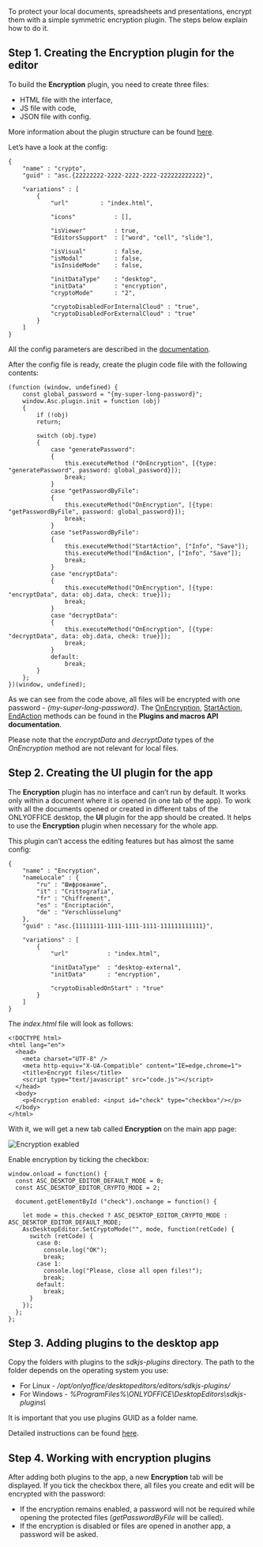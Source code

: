 To protect your local documents, spreadsheets and presentations, encrypt them with a simple symmetric encryption plugin. The steps below explain how to do it.

## Step 1. Creating the Encryption plugin for the editor

To build the **Encryption** plugin, you need to create three files:

* HTML file with the interface,
* JS file with code,
* JSON file with config.

More information about the plugin structure can be found [here](/plugin/structure).

Let’s have a look at the config:

```
{
    "name" : "crypto",
    "guid" : "asc.{22222222-2222-2222-2222-222222222222}",

    "variations" : [
        {
            "url"         : "index.html",

            "icons"           : [],

            "isViewer"        : true,
            "EditorsSupport"  : ["word", "cell", "slide"],

            "isVisual"        : false,
            "isModal"         : false,
            "isInsideMode"    : false,

            "initDataType"    : "desktop",
            "initData"        : "encryption",
            "cryptoMode"      : "2",

            "cryptoDisabledForInternalCloud" : "true",
            "cryptoDisabledForExternalCloud" : "true"
        }
    ]
}
```

All the config parameters are described in the [documentation](/plugin/config).

After the config file is ready, create the plugin code file with the following contents:

```
(function (window, undefined) {
    const global_password = "{my-super-long-password}";
    window.Asc.plugin.init = function (obj)
    {
        if (!obj)
        return;

        switch (obj.type)
        {
            case "generatePassword":
            {
                this.executeMethod ("OnEncryption", [{type: "generatePassword", password: global_password}]);
                break;
            }
            case "getPasswordByFile":
            {
                this.executeMethod("OnEncryption", [{type: "getPasswordByFile", password: global_password}]);
                break;
            }
            case "setPasswordByFile":
            {
                this.executeMethod("StartAction", ["Info", "Save"]);
                this.executeMethod("EndAction", ["Info", "Save"]);
                break;
            }
            case "encryptData":
            {
                this.executeMethod("OnEncryption", [{type: "encryptData", data: obj.data, check: true}]);
                break;
            }
            case "decryptData":
            {
                this.executeMethod("OnEncryption", [{type: "decryptData", data: obj.data, check: true}]);
                break;
            }
            default:
                break;
        }
    };
})(window, undefined);
```

As we can see from the code above, all files will be encrypted with one password - *{my-super-long-password}*. The [OnEncryption](/plugin/executemethod/common/onencryption), [StartAction](/plugin/executemethod/common/startaction), [EndAction](/plugin/executemethod/common/endaction) methods can be found in the **Plugins and macros API documentation**.

Please note that the *encryptData* and *decryptData* types of the *OnEncryption* method are not relevant for local files.

## Step 2. Creating the UI plugin for the app

The **Encryption** plugin has no interface and can’t run by default. It works only within a document where it is opened (in one tab of the app). To work with all the documents opened or created in different tabs of the ONLYOFFICE desktop, the **UI** plugin for the app should be created. It helps to use the **Encryption** plugin when necessary for the whole app.

This plugin can’t access the editing features but has almost the same config:

```
{
    "name" : "Encryption",
    "nameLocale" : { 
        "ru" : "Шифрование",
        "it" : "Crittografia",
        "fr" : "Chiffrement",
        "es" : "Encriptación",
        "de" : "Verschlüsselung"
    },
    "guid" : "asc.{11111111-1111-1111-1111-111111111111}",

    "variations" : [
        {
            "url"           : "index.html",

            "initDataType"  : "desktop-external",
            "initData"      : "encryption",

            "cryptoDisabledOnStart" : "true"
        }
    ]
}
```

The *index.html* file will look as follows:

```
<!DOCTYPE html>
<html lang="en">
  <head>
    <meta charset="UTF-8" />
    <meta http-equiv="X-UA-Compatible" content="IE=edge,chrome=1">
    <title>Encrypt files</title>
    <script type="text/javascript" src="code.js"></script>
  </head>
  <body>
    <p>Encryption enabled: <input id="check" type="checkbox"/></p>
  </body>
</html>
```

With it, we will get a new tab called **Encryption** on the main app page:

![Encryption exabled](/content/img/desktop/encryption-enabled.png)

Enable encryption by ticking the checkbox:

```
window.onload = function() {
  const ASC_DESKTOP_EDITOR_DEFAULT_MODE = 0;
  const ASC_DESKTOP_EDITOR_CRYPTO_MODE = 2;

  document.getElementById ("check").onchange = function() {

    let mode = this.checked ? ASC_DESKTOP_EDITOR_CRYPTO_MODE : ASC_DESKTOP_EDITOR_DEFAULT_MODE;
    AscDesktopEditor.SetCryptoMode("", mode, function(retCode) {
      switch (retCode) {
        case 0:
          console.log("OK");
          break;
        case 1:
          console.log("Please, close all open files!");
          break;
        default:
          break;
      }
    });
  };
};
```

## Step 3. Adding plugins to the desktop app

Copy the folders with plugins to the *sdkjs-plugins* directory. The path to the folder depends on the operating system you use:

* For Linux - */opt/onlyoffice/desktopeditors/editors/sdkjs-plugins/*
* For Windows - *%ProgramFiles%\ONLYOFFICE\DesktopEditors\sdkjs-plugins\\*

It is important that you use plugins GUID as a folder name.

Detailed instructions can be found [here](/plugin/installation/desktop).

## Step 4. Working with encryption plugins

After adding both plugins to the app, a new **Encryption** tab will be displayed. If you tick the checkbox there, all files you create and edit will be encrypted with the password:

* If the encryption remains enabled, a password will not be required while opening the protected files (*getPasswordByFile* will be called).
* If the encryption is disabled or files are opened in another app, a password will be asked.
